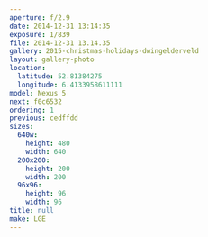 ```yaml
---
aperture: f/2.9
date: 2014-12-31 13:14:35
exposure: 1/839
file: 2014-12-31 13.14.35
gallery: 2015-christmas-holidays-dwingelderveld
layout: gallery-photo
location:
  latitude: 52.81384275
  longitude: 6.4133958611111
model: Nexus 5
next: f0c6532
ordering: 1
previous: cedffdd
sizes:
  640w:
    height: 480
    width: 640
  200x200:
    height: 200
    width: 200
  96x96:
    height: 96
    width: 96
title: null
make: LGE
---
```

